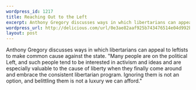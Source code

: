 ```yaml
--- 
wordpress_id: 1217
title: Reaching Out to the Left
excerpt: Anthony Gregory discusses ways in which libertarians can appeal to leftists to make common cause against the state. &quot;Many people are on the political Left, and such people tend to be interested in activism and ideas and are especially valuable to the cause of liberty when they finally come around and embrace the consistent libertarian program. Ignoring them is not an option, and belittling them is not a luxury we can afford.&quot;
wordpress_url: http://delicious.com/url/0e3ae82aaf925b743476514e04d992bf#jeremy6d
layout: post
---
```

Anthony Gregory discusses ways in which libertarians can appeal to leftists to make common cause against the state. &quot;Many people are on the political Left, and such people tend to be interested in activism and ideas and are especially valuable to the cause of liberty when they finally come around and embrace the consistent libertarian program. Ignoring them is not an option, and belittling them is not a luxury we can afford.&quot;
